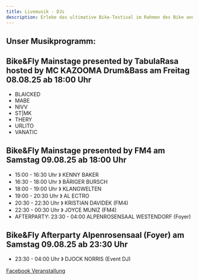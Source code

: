```yaml
---
title: Livemusik - DJs
description: Erlebe das ultimative Bike-Testival im Rahmen des Bike and Fly Festivals im Brixental!
---
```


## Unser Musikprogramm:

<div class="grid md:grid-cols-3 gap-4 mb-10">
  <div class="bg-[#c2deba] shadow-md rounded-lg p-4">
    <h2 class="mt-4">Bike&Fly Mainstage presented by TabulaRasa hosted by MC KAZOOMA Drum&Bass am Freitag 08.08.25 ab 18:00 Uhr</h2>
    <ul>
      <li>BLAICKED</li>
      <li>MABE</li>
      <li>NIVV</li>
      <li>ST|MK</li>
      <li>THERY</li>
      <li>URLITO</li>
      <li>VANATIC</li>
    </ul>
  </div>
  <div class="bg-[#c2deba] shadow-md rounded-lg p-4">
    <h2 class="mt-4">Bike&Fly Mainstage presented by FM4 am Samstag 09.08.25 ab 18:00 Uhr</h2>
    <ul>
      <li>15:00 - 16:30 Uhr 》 KENNY BAKER</li>
      <li>16:30 - 18:00 Uhr 》 BÄRIGER BURSCH</li>
      <li>18:00 - 19:00 Uhr 》 KLANGWELTEN</li>
      <li>19:00 - 20:30 Uhr 》 AL ECTRO</li>
      <li>20:30 - 22:30 Uhr 》 <span class="text-lg">KRISTIAN DAVIDEK (FM4)</span></li>
      <li>22:30 - 00:30 Uhr 》 <span class="text-lg">JOYCE MUNIZ (FM4)</span></li>
      <li>AFTERPARTY: 23:30 - 04:00 ALPENROSENSAAL WESTENDORF (Foyer)</li>
    </ul>
  </div>
  <div class="bg-[#c2deba] shadow-md rounded-lg p-4">
    <h2 class="mt-4">Bike&Fly Afterparty Alpenrosensaal (Foyer) am Samstag 09.08.25 ab 23:30 Uhr</h2>
    <ul>
      <li>23:30 - 04:00 Uhr 》 DJOCK NORRIS (Event DJ)</li>
    </ul>
  </div>
</div>

<ContentImageGallery path="/media/livemusik/gallerie/"/>

<span class="mt-4"><a href="https://www.facebook.com/events/s/bikefly-sportmusik-festival-af/1556561438292114/" target="_blank">Facebook Veranstallung</a></span>

